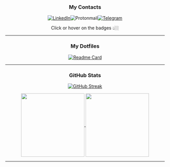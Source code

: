 <div align="center">

### My Contacts

[![LinkedIn](https://img.shields.io/badge/linkedin-%230077B5.svg?style=for-the-badge&logo=linkedin&logoColor=white "jrhin")](https://www.linkedin.com/in/jrhin/)![Protonmail](https://img.shields.io/badge/ProtonMail-8B89CC?style=for-the-badge&logo=protonmail&logoColor=white "github@jrhin.com")[![Telegram](https://img.shields.io/badge/Telegram-2CA5E0?style=for-the-badge&logo=telegram&logoColor=white "JRhin")](https://t.me/JRhin)

Click or hover on the badges 👆🏼 <br/>

<hr style="border:1px black">

### My Dotfiles

[![Readme Card](https://github-readme-stats-two-roan-14.vercel.app/api/pin/?username=jrhin&repo=.dotfiles&theme=transparent&show_owner=true)](https://github.com/JRhin/.dotfiles)

<hr style="border:1px black">

### GitHub Stats

[![GitHub Streak](https://github-readme-streak-stats-beta-nine.vercel.app/?user=JRhin&theme=transparent)](https://github.com/JRhin)

<a href="https://github.com/JRhin">
  <img height=200 align="center" src="https://github-readme-stats-two-roan-14.vercel.app/api?username=jrhin&show_icons=true&rank_icon=github&theme=transparent" />
</a>
<a href="https://github.com/JRhin">
  <img height=200 align="center" src="https://github-readme-stats-two-roan-14.vercel.app/api/top-langs?username=jrhin&layout=compact&langs_count=8&card_width=320&theme=transparent" />
</a>

<hr style="border:1px black">
